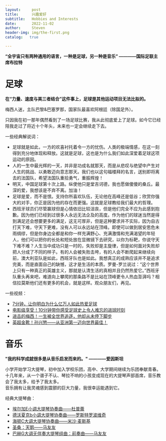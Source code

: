 ```yaml
---
layout:     post
title:      兴趣爱好
subtitle:   Hobbies and Interests
date:       2022-11-02
author:     Steven
header-img: img/the-first.png
catalog:   true

---
```

**“全宇宙只有两种通用的语言，一种是足球，另一种是音乐”  ————国际足联主席布拉特**


# 足球
**在“力量、速度与美三者结合”这件事上，足球是其他运动项目无法比拟的。**

梅西人迷，主队巴黎&巴塞罗那，国家队最喜欢阿根廷（除国足外）。

只因我在初一那年偶然看到了一场足球比赛，我从此彻底爱上了足球。如今它已经陪我走过了将近十个年头，未来也一定会继续走下去。

一些经典解说词：      
   * 足球就是如此，一方的欢喜衬托着令一方的忧伤。人类的极端情感，在这一刻得到充分地体现和释放。这就是足球，这也是为什么我们如此深爱着足球这项运动的原因。      
   * 人的一生中最光辉的一天，并非是功成名就那天，而是从悲叹与绝望中产生对人生的挑战、以勇敢迈向意志那天。我们也以这句福楼拜的名言，送别即将离去的法国队，希望法国队重拾勇气，重振辉煌！      
   * 明天，中国足球第十次上路。纵使他只是堂吉诃德，我也愿做傻傻的桑丘。最深的爱，我想该是不弃不离。加油！   
   * 足球是爱，而不是恨。支持你所喜欢队伍，无论他在高峰还是低谷；欣赏你强大的对手，你正是因为他的存在而更强。这就是足球教给我们最大的哲理。     
   * 西班牙球员们尽管赢球但是心情依旧比较沮丧，但是他们完全不应为此感到抱歉。因为他们已经到过很多人永远无法企及的高度。作为他们的球迷当然是得到满足还会想要更多的满足，这无可厚非，但是这种要求并不实际，因为自古打天下难，守天下更难，没有人可以永远站在顶峰。即使可以做到居安思危未雨绸缪，但是你身边全都是和你一样充满野心、充满激情和充满渴望的年轻人，他们可以把你的长处和短处放在显微镜下去研究，以你为标靶，你说守天下难不难？人生当中成功只是一时的，失败却是主旋律，但是如何面对失败却把人分成了不同的样子。有的人会被失败击垮，有的人会不断爬起来继续向前，澳大利亚队是如此，西班牙队也是如此。我想真正的成熟应该并不是追求完美，而是直面自己的缺憾，这才是生活的本质。罗曼-罗兰说过：“这个世界上只有一种真正的英雄主义，那就是认清生活的真相并且仍然热爱它。”西班牙队重头再来吧，难道向上攀爬的那条路不是比站在顶峰更令人热血澎湃吗？相信拉莫斯他们还有更多的机会，就是这样。观众朋友们，再见。     

一些视频：
   * [7分钟，让你明白为什么亿万人如此热爱足球](https://www.bilibili.com/video/BV1gV411j7ds/?spm_id_from=333.788&vd_source=8d949dc538c453b54d1609cb958f0927)
   * [电影级享受！10分钟带你感受足球史上令人难忘的进球时刻](https://www.bilibili.com/video/BV12p4y197Vg/?spm_id_from=333.788&vd_source=8d949dc538c453b54d1609cb958f0927)
   * [进击的梅西！一生被全世界追逐，他却从未停下脚步](https://www.bilibili.com/video/BV1dd4y1i7Mp/?spm_id_from=333.337.search-card.all.click&vd_source=8d949dc538c453b54d1609cb958f0927)
   * [英超金靴！孙兴慜——从亚洲第一迈向世界最佳！](https://www.bilibili.com/video/BV1w34y1E7S7/?spm_id_from=333.788&vd_source=8d949dc538c453b54d1609cb958f0927)



# 音乐
**"我的科学成就很多是从音乐启发而来的。"  ————爱因斯坦**

小学开始学习大提琴，初中加入学校乐团，高中、大学期间继续为乐团奉献青春。      
十几年来，从一个谱子不认、琴拉不响的小孩变成现在的大提琴声部首席，音乐教会了我太多，给予了我太多。       
音乐拥有让我灵魂感到震颤的巨大力量，我很幸运能遇到它。


经典大提琴曲：
   * [埃尔加E小调大提琴协奏曲——杜普蕾](https://www.bilibili.com/video/BV1Ks411k7py?p=1&vd_source=8d949dc538c453b54d1609cb958f0927)
   * [德沃夏克b小调大提琴协奏曲——罗斯特罗波维奇](https://www.bilibili.com/video/BV1xs411s7iX/?spm_id_from=333.337.search-card.all.click&vd_source=8d949dc538c453b54d1609cb958f0927)
   * [海顿C大调大提琴协奏曲——米沙·麦斯基](https://www.bilibili.com/video/BV1is4112731/?spm_id_from=333.337.search-card.all.click&vd_source=8d949dc538c453b54d1609cb958f0927)
   * [圣桑：天鹅——马友友](https://www.bilibili.com/video/BV1nx411U75R/?spm_id_from=333.337.search-card.all.click&vd_source=8d949dc538c453b54d1609cb958f0927)
   * [巴赫G大调无伴奏大提琴组曲：前奏曲——马友友](https://www.bilibili.com/video/BV1n64y1T7f6/?spm_id_from=333.337.search-card.all.click&vd_source=8d949dc538c453b54d1609cb958f0927)
